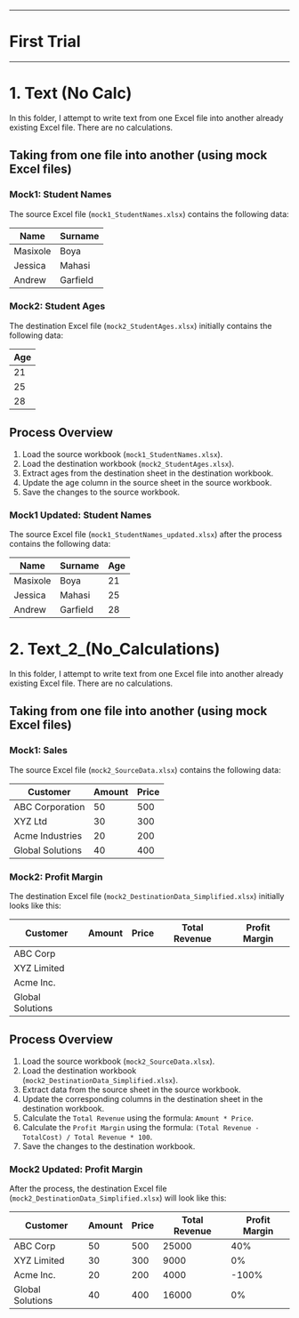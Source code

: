 ***
# First Trial
*** 

# 1. Text (No Calc)

In this folder, I attempt to write text from one Excel file into another already existing Excel file. There are no calculations.

## Taking from one file into another (using mock Excel files)

### Mock1: Student Names

The source Excel file (`mock1_StudentNames.xlsx`) contains the following data:

| Name       | Surname |
|------------|---------|
| Masixole   | Boya    |
| Jessica    | Mahasi  |
| Andrew     | Garfield|

### Mock2: Student Ages

The destination Excel file (`mock2_StudentAges.xlsx`) initially contains the following data:

| Age |
|-----|
| 21  |
| 25  |
| 28  |

## Process Overview

1. Load the source workbook (`mock1_StudentNames.xlsx`).
2. Load the destination workbook (`mock2_StudentAges.xlsx`).
3. Extract ages from the destination sheet in the destination workbook.
4. Update the age column in the source sheet in the source workbook.
5. Save the changes to the source workbook.

### Mock1 Updated: Student Names

The source Excel file (`mock1_StudentNames_updated.xlsx`) after the process contains the following data:

| Name       | Surname | Age |
|------------|---------|-----|
| Masixole   | Boya    | 21  |
| Jessica    | Mahasi  | 25  |
| Andrew     | Garfield| 28  |



# 2. Text_2_(No_Calculations)


In this folder, I attempt to write text from one Excel file into another already existing Excel file. There are no calculations.

## Taking from one file into another (using mock Excel files)

### Mock1: Sales

The source Excel file (`mock2_SourceData.xlsx`) contains the following data:

| Customer          | Amount | Price |
|-------------------|--------|-------|
| ABC Corporation   | 50     | 500   |
| XYZ Ltd           | 30     | 300   |
| Acme Industries   | 20     | 200   |
| Global Solutions  | 40     | 400   |

### Mock2: Profit Margin

The destination Excel file (`mock2_DestinationData_Simplified.xlsx`) initially looks like this:

| Customer          | Amount | Price | Total Revenue | Profit Margin |
|-------------------|--------|-------|---------------|----------------|
| ABC Corp          |        |       |               |                |
| XYZ Limited       |        |       |               |                |
| Acme Inc.         |        |       |               |                |
| Global Solutions  |        |       |               |                |

## Process Overview

1. Load the source workbook (`mock2_SourceData.xlsx`).
2. Load the destination workbook (`mock2_DestinationData_Simplified.xlsx`).
3. Extract data from the source sheet in the source workbook.
4. Update the corresponding columns in the destination sheet in the destination workbook.
5. Calculate the `Total Revenue` using the formula: `Amount * Price`.
6. Calculate the `Profit Margin` using the formula: `(Total Revenue - TotalCost) / Total Revenue * 100`.
7. Save the changes to the destination workbook.

### Mock2 Updated: Profit Margin

After the process, the destination Excel file (`mock2_DestinationData_Simplified.xlsx`) will look like this:

| Customer          | Amount | Price | Total Revenue | Profit Margin |
|-------------------|--------|-------|---------------|----------------|
| ABC Corp          | 50     | 500   | 25000         | 40%            |
| XYZ Limited       | 30     | 300   | 9000          | 0%             |
| Acme Inc.         | 20     | 200   | 4000          | -100%          |
| Global Solutions  | 40     | 400   | 16000         | 0%             |


